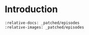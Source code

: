 # Introduction

```{include} _patched/episodes/1-introduction.Rmd
:relative-docs: _patched/episodes
:relative-images: _patched/episodes
```
